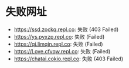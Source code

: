 # 失败网址
- https://ssd.zockq.repl.co: 失败 (403
Failed)
- https://ys.pyxzp.repl.co: 失败 (Failed)
- https://qi.limqin.repl.co: 失败 (Failed)
- https://Love.cfvqw.repl.co: 失败 (Failed)
- https://chatai.cokio.repl.co: 失败 (403
Failed)
